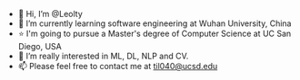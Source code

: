 - 👋 Hi, I’m @Leolty
- 🌱 I’m currently learning software engineering at Wuhan University, China
- ⭐ I'm going to pursue a Master's degree of Computer Science at UC San Diego, USA
- 💞️ I’m really interested in ML, DL, NLP and CV.
- 📫 Please feel free to contact me at til040@ucsd.edu

<!---
Leolty/Leolty is a ✨ special ✨ repository because its `README.md` (this file) appears on your GitHub profile.
You can click the Preview link to take a look at your changes.
--->
